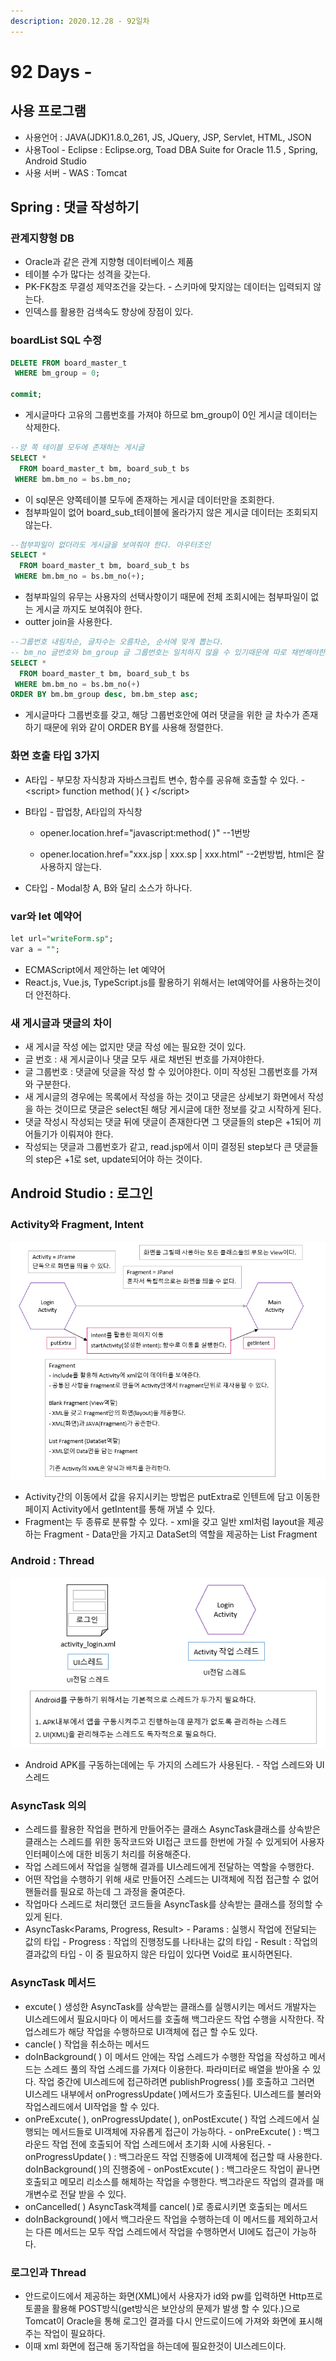 ```yaml
---
description: 2020.12.28 - 92일차
---
```


# 92 Days -

## 사용 프로그램

* 사용언어 : JAVA\(JDK\)1.8.0\_261, JS, JQuery, JSP, Servlet, HTML, JSON
* 사용Tool  - Eclipse : Eclipse.org, Toad DBA Suite for Oracle 11.5 , Spring, Android Studio
* 사용 서버 - WAS : Tomcat

## Spring : 댓글 작성하기

### 관계지향형 DB

* Oracle과 같은 관계 지향형 데이터베이스 제품
* 테이블 수가 많다는 성격을 갖는다.
* PK-FK참조 무결성 제약조건을 갖는다. - 스키마에 맞지않는 데이터는 입력되지 않는다.
* 인덱스를 활용한 검색속도 향상에 장점이 있다.

### boardList SQL 수정

```sql
DELETE FROM board_master_t
 WHERE bm_group = 0;
 
commit;
```

* 게시글마다 고유의 그룹번호를 가져야 하므로 bm\_group이 0인 게시글 데이터는 삭제한다.

```sql
--양 쪽 테이블 모두에 존재하는 게시글
SELECT * 
  FROM board_master_t bm, board_sub_t bs
 WHERE bm.bm_no = bs.bm_no;
```

* 이 sql문은 양쪽테이블 모두에 존재하는 게시글 데이터만을 조회한다.
* 첨부파일이 없어 board\_sub\_t테이블에 올라가지 않은 게시글 데이터는 조회되지 않는다.

```sql
--첨부파일이 없더라도 게시글을 보여줘야 한다. 아우터조인
SELECT * 
  FROM board_master_t bm, board_sub_t bs
 WHERE bm.bm_no = bs.bm_no(+);
```

* 첨부파일의 유무는 사용자의 선택사항이기 때문에 전체 조회시에는 첨부파일이 없는 게시글 까지도 보여줘야 한다.
* outter join을 사용한다.

```sql
--그룹번호 내림차순, 글차수는 오름차순, 순서에 맞게 뽑는다.
-- bm_no 글번호와 bm_group 글 그룹번호는 일치하지 않을 수 있기때문에 따로 채번해야한다.
SELECT * 
  FROM board_master_t bm, board_sub_t bs
 WHERE bm.bm_no = bs.bm_no(+)
ORDER BY bm.bm_group desc, bm.bm_step asc;
```

* 게시글마다 그룹번호를 갖고, 해당 그룹번호안에 여러 댓글을 위한 글 차수가 존재하기 때문에 위와 같이 ORDER BY를 사용해 정렬한다.

### 화면 호출 타입 3가지

* A타입 - 부모창 자식창과 자바스크립트 변수, 함수를 공유해 호출할 수 있다. - &lt;script&gt; function method\( \){ } &lt;/script&gt;
* B타입 - 팝업창, A타입의 자식창

  - opener.location.href="javascript:method\( \)" --1번방

  - opener.location.href="xxx.jsp \| xxx.sp \| xxx.html" --2번방법, html은 잘 사용하지 않는다.

* C타입 - Modal창 A, B와 달리 소스가 하나다.

### var와 let 예약어

```sql
let url="writeForm.sp";
var a = "";
```

* ECMAScript에서 제안하는 let 예약어
* React.js, Vue.js, TypeScript.js를 활용하기 위해서는 let예약어를 사용하는것이 더 안전하다.

### 새 게시글과 댓글의 차이

* 새 게시글 작성 에는 없지만 댓글 작성 에는 필요한 것이 있다.
* 글 번호 :  새 게시글이나 댓글 모두 새로 채번된 번호를 가져야한다.
* 글 그룹번호 : 댓글에 덧글을 작성 할 수 있어야한다. 이미 작성된 그룹번호를 가져와 구분한다.
* 새 게시글의 경우에는 목록에서 작성을 하는 것이고 댓글은 상세보기 화면에서 작성을 하는 것이므로 댓글은 select된 해당 게시글에 대한 정보를 갖고 시작하게 된다.
* 댓글 작성시 작성되는 댓글 뒤에 댓글이 존재한다면 그 댓글들의 step은 +1되어 끼어들기가 이뤄져야 한다.
* 작성되는 댓글과 그룹번호가 같고, read.jsp에서 이미 결정된 step보다 큰 댓글들의 step은 +1로 set, update되어야 하는 것이다. 

## Android Studio : 로그인

### Activity와 Fragment, Intent

![](../../../.gitbook/assets/1%20%28103%29.png)

* Activity간의 이동에서 값을 유지시키는 방법은 putExtra로 인텐트에 담고 이동한 페이지 Activity에서 getIntent를 통해 꺼낼 수 있다.
* Fragment는 두 종류로 분류할 수 있다. - xml을 갖고 일반 xml처럼 layout을 제공하는 Fragment - Data만을 가지고 DataSet의 역할을 제공하는 List Fragment

### Android : Thread

![](../../../.gitbook/assets/2%20%2878%29.png)

* Android APK를 구동하는데에는 두 가지의 스레드가 사용된다. - 작업 스레드와 UI스레드

### AsyncTask 의의

* 스레드를 활용한 작업을 편하게 만들어주는 클래스 AsyncTask클래스를 상속받은 클래스는 스레드를 위한 동작코드와 UI접근 코드를 한번에 가질 수 있게되어 사용자 인터페이스에 대한 비동기 처리를 허용해준다.
* 작업 스레드에서 작업을 실행해 결과를 UI스레드에게 전달하는 역할을 수행한다.
* 어떤 작업을 수행하기 위해 새로 만들어진 스레드는 UI객체에 직접 접근할 수 없어 핸들러를 필요로 하는데 그 과정을 줄여준다.
* 작업마다 스레드로 처리했던 코드들을 AsyncTask를 상속받는 클래스를 정의할 수 있게 된다.
* AsyncTask&lt;Params, Progress, Result&gt; - Params : 실행시 작업에 전달되는 값의 타입 - Progress : 작업의 진행정도를 나타내는 값의 타입 - Result : 작업의 결과값의 타입 - 이 중 필요하지 않은 타입이 있다면 Void로 표시하면된다.

### AsyncTask 메서드

* excute\( \) 생성한 AsyncTask를 상속받는 클래스를 실행시키는 메서드 개발자는 UI스레드에서 필요시마다 이 메서드를 호출해 백그라운드 작업 수행을 시작한다. 작업스레드가 해당 작업을 수행하므로 UI객체에 접근 할 수도 있다.
* cancle\( \) 작업을 취소하는 메서드
* doInBackground\( \) 이 메서드 안에는 작업 스레드가 수행한 작업을 작성하고  메서드는 스레드 풀의 작업 스레드를 가져다 이용한다.  파라미터로 배열을 받아올 수 있다. 작업 중간에 UI스레드에 접근하려면 publishProgress\( \)를 호출하고 그러면 UI스레드 내부에서 onProgressUpdate\( \)메서드가 호출된다. UI스레드를 불러와 작업스레드에서 UI작업을 할 수 있다.
* onPreExcute\( \), onProgressUpdate\( \), onPostExcute\( \) 작업 스레드에서 실행되는 메서드들로 UI객체에 자유롭게 접근이 가능하다. - onPreExcute\( \) : 백그라운드 작업 전에 호출되어 작업 스레드에서 초기화 시에 사용된다. - onProgressUpdate\( \) :  백그라운드 작업 진행중에 UI객체에 접근할 때 사용한다.                                            doInBackground\( \)의 진행중에 - onPostExcute\( \) : 백그라운드 작업이 끝나면 호출되고 메모리 리소스를 해체하는 작업을 수행한다.                                  백그라운드 작업의 결과를 매개변수로 전달 받을 수 있다.
* onCancelled\( \) AsyncTask객체를 cancel\( \)로 종료시키면 호출되는 메서드
* doInBackground\( \)에서 백그라운드 작업을 수행하는데 이 메서드를 제외하고서는 다른 메서드는 모두 작업 스레드에서 작업을 수행하면서 UI에도 접근이 가능하다.

### 로그인과 Thread

* 안드로이드에서 제공하는 화면\(XML\)에서 사용자가  id와 pw를 입력하면 Http프로토콜을 활용해 POST방식\(get방식은 보안상의 문제가 발생 할 수 있다.\)으로 Tomcat이 Oracle을 통해 로그인 결과를 다시 안드로이드에 가져와 화면에 표시해주는 작업이 필요하다.
* 이때 xml 화면에 접근해 동기작업을 하는데에 필요한것이 UI스레드이다. 

